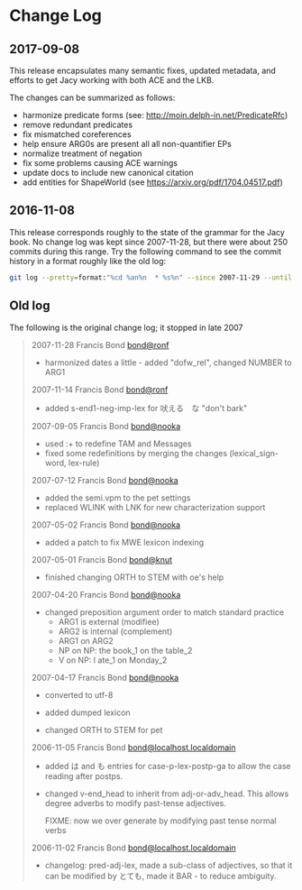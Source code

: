 
# Change Log

## 2017-09-08

This release encapsulates many semantic fixes, updated metadata, and
efforts to get Jacy working with both ACE and the LKB.

The changes can be summarized as follows:

* harmonize predicate forms (see: http://moin.delph-in.net/PredicateRfc)
* remove redundant predicates
* fix mismatched coreferences
* help ensure ARG0s are present all all non-quantifier EPs
* normalize treatment of negation
* fix some problems causing ACE warnings
* update docs to include new canonical citation
* add entities for ShapeWorld (see https://arxiv.org/pdf/1704.04517.pdf)

## 2016-11-08

This release corresponds roughly to the state of the grammar for the
Jacy book. No change log was kept since 2007-11-28, but there were
about 250 commits during this range. Try the following command to see
the commit history in a format roughly like the old log:

```bash
git log --pretty=format:"%cd %an%n  * %s%n" --since 2007-11-29 --until 2016-11-07 --date=short
```

## Old log

The following is the original change log; it stopped in late 2007

> 2007-11-28  Francis Bond  <bond@ronf>
>
>   * harmonized dates a little - added "dofw_rel", changed NUMBER to ARG1
> 
> 2007-11-14  Francis Bond  <bond@ronf>
> 
>   * added s-end1-neg-imp-lex for 吠える　な "don't bark"
> 
> 2007-09-05  Francis Bond  <bond@nooka>
> 
>   * used :+ to redefine TAM and Messages
>   * fixed some redefinitions by merging the changes (lexical_sign-word, lex-rule)
> 
> 2007-07-12  Francis Bond  <bond@nooka>
> 
>   * added the semi.vpm to the pet settings
>   * replaced WLINK with LNK for new characterization support
> 
> 2007-05-02  Francis Bond  <bond@nooka>
> 
>   * added a patch to fix MWE lexicon indexing
> 
> 2007-05-01  Francis Bond  <bond@knut>
> 
>   * finished changing ORTH to STEM with oe's help
> 
> 
> 2007-04-20  Francis Bond  <bond@nooka>
> 
>   * changed preposition argument order to match standard practice
>     - ARG1 is external (modifiee)
>     - ARG2 is internal (complement)
>     - ARG1 on ARG2 
>     - NP on NP: the book_1 on the table_2
>     - V on NP:  I ate_1 on Monday_2
> 
>     
> 2007-04-17  Francis Bond  <bond@nooka>
> 
>   * converted to utf-8
> 
>   * added dumped lexicon
> 
>   * changed ORTH to STEM for pet <not fully working>
> 
> 2006-11-05  Francis Bond  <bond@localhost.localdomain>
> 
>   * added は and も entries for case-p-lex-postp-ga to allow the
>     case reading after postps.
> 
>   * changed  v-end_head to inherit from adj-or-adv_head.
>     This allows degree adverbs to modify past-tense adjectives.
>     
>     FIXME: now we over generate by modifying past tense normal verbs
>     
> 2006-11-02  Francis Bond  <bond@localhost.localdomain>
> 
>   * changelog: pred-adj-lex, made a sub-class of adjectives, so that
>     it can be modified by とても, made it BAR - to reduce ambiguity.
> 
